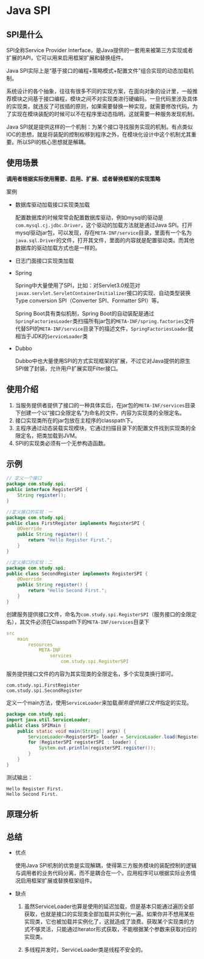 # Java SPI

## SPI是什么

SPI全称Service Provider Interface，是Java提供的一套用来被第三方实现或者扩展的API，它可以用来启用框架扩展和替换组件。



Java SPI实际上是“基于接口的编程+策略模式+配置文件”组合实现的动态加载机制。

系统设计的各个抽象，往往有很多不同的实现方案，在面向对象的设计里，一般推荐模块之间基于接口编程，模块之间不对实现类进行硬编码。一旦代码里涉及具体的实现类，就违反了可拔插的原则，如果需要替换一种实现，就需要修改代码。为了实现在模块装配的时候可以不在程序里动态指明，这就需要一种服务发现机制。

Java SPI就是提供这样的一个机制：为某个接口寻找服务实现的机制。有点类似IOC的思想，就是将装配的控制权移到程序之外，在模块化设计中这个机制尤其重要。所以SPI的核心思想就是解耦。

## 使用场景

**调用者根据实际使用需要、启用、扩展、或者替换框架的实现策略**

案例

- 数据库驱动加载接口实现类加载

  配置数据库的时候常常会配置数据库驱动，例如mysql的驱动是`com.mysql.cj.jdbc.Driver`，这个驱动的加载方法就是通过Java SPI。打开mysql驱动jar包，可以发现，存在`META-INF/service`目录，里面有一个名为`java.sql.Driver`的文件，打开其文件，里面的内容就是配置驱动类。而其他数据库的驱动加载方式也是一样的。

- 日志门面接口实现类加载

- Spring

  Spring中大量使用了SPI，比如：对Servlet3.0规范对`javax.servlet.ServletContainerInitializer`接口的实现、自动类型装换Type conversion SPI（Converter SPI、Formatter SPI）等。

  Spring Boot具有类似机制，Spring Boot的自动装配是通过`SpringFactoriesLoader`类扫描所有jar包的`META-INF/spring.factories`文件代替SPI的`META-INF/service`目录下的描述文件，`SpringFactoriesLoader`就相当于JDK的`ServiceLoader`类

- Dubbo

  Dubbo中也大量使用SPI的方式实现框架的扩展，不过它对Java提供的原生SPI做了封装，允许用户扩展实现Filter接口。

## 使用介绍

1. 当服务提供者提供了接口的一种具体实后，在jar包的`META-INF/services`目录下创建一个以“接口全限定名”为命名的文件，内容为实现类的全限定名。
2. 接口实现类所在的jar包放在主程序的classpath下。
3. 主程序通过动态装载实现模块，它通过扫描目录下的配置文件找到实现类的全限定名，把类加载到JVM。
4. SPI的实现类必须有一个无参构造函数。

## 示例

```java
// 定义一个接口
package com.study.spi;
public interface RegisterSPI {
    String register();
}

//定义接口的实现：一
package com.study.spi;
public class FirstRegister implements RegisterSPI {
    @Override
    public String register() {
        return "Hello Register First.";
    }
}

//定义接口的实现：二
package com.study.spi;
public class SecondRegister implements RegisterSPI {
    @Override
    public String register() {
        return "Hello Second First.";
    }
}
```

创建服务提供接口文件，命名为`com.study.spi.RegisterSPI`（服务接口的全限定名），其文件必须在Classpath下的`META-INF/services`目录下

```yaml
src
	main
		resources
			META-INF
				services
					com.study.spi.RegisterSPI
```

服务提供接口文件的内容为其实现类的全限定名，多个实现类换行即可。

```
com.study.spi.FirstRegister
com.study.spi.SecondRegister
```

定义一个main方法，使用`ServiceLoader`来加载*服务提供接口文件*指定的实现。

```java
package com.study.spi;
import java.util.ServiceLoader;
public class SPIMain {
    public static void main(String[] args) {
        ServiceLoader<RegisterSPI> loader = ServiceLoader.load(RegisterSPI.class);
        for (RegisterSPI registerSPI : loader) {
            System.out.println(registerSPI.register());
        }
    }
}
```

测试输出：

```
Hello Register First.
Hello Second First.
```

## 原理分析



## 总结

- 优点

  使用Java SPI机制的优势是实现解耦，使得第三方服务模块的装配控制的逻辑与调用者的业务代码分离，而不是耦合在一个。应用程序可以根据实际业务情况启用框架扩展或替换框架组件。

- 缺点

  1. 虽然ServiceLoader也算是使用的延迟加载，但是基本只能通过遍历全部获取，也就是接口的实现类全部加载并实例化一遍。如果你并不想用某些实现类，它也被加载并实例化了，这就造成了浪费。获取某个实现类的方式不够灵活，只能通过Iterator形式获取，不能根据某个参数来获取对应的实现类。

  2. 多线程并发时，ServiceLoader类是线程不安全的。

